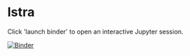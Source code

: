 # Istra 

Click 'launch binder' to open an interactive Jupyter session.

[![Binder](https://mybinder.org/badge_logo.svg)](https://mybinder.org/v2/gh/ndorony/pythonProject/blob/master/zarkor_tech_v001.ipynb/HEAD)
